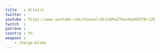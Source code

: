 ```yaml
---
title   : Altairz
twitter : 
youtube : https://www.youtube.com/channel/UC1xQPeZ7Kav4q34DZfBri2Q
twitch  : 
patreon : 
country : th
weapons :
    - charge-blade
---
```


